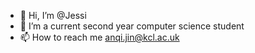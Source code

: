 - 👋 Hi, I’m @Jessi
- 🌱 I’m a current second year computer science student
- 📫 How to reach me anqi.jin@kcl.ac.uk

<!---
gesika/gesika is a ✨ special ✨ repository because its `README.md` (this file) appears on your GitHub profile.
You can click the Preview link to take a look at your changes.
--->
